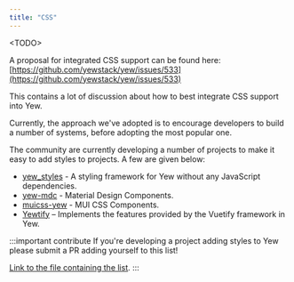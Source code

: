 ```yaml
---
title: "CSS"
---
```


&lt;TODO&gt;

A proposal for integrated CSS support can be found here: 
[https://github.com/yewstack/yew/issues/533](https://github.com/yewstack/yew/issues/533)

This contains a lot of discussion about how to best integrate CSS support into Yew.

Currently, the approach we've adopted is to encourage developers to build a number of systems, before
adopting the most popular one.

The community are currently developing a number of projects to make it easy to add styles to 
projects. A few are given below:

* [yew_styles](https://github.com/spielrs/yew_styles) - A styling framework for Yew without any JavaScript dependencies.
* [yew-mdc](https://github.com/Follpvosten/yew-mdc) - Material Design Components.
* [muicss-yew](https://github.com/AlephAlpha/muicss-yew) - MUI CSS Components.
* [Yewtify](https://github.com/yewstack/yewtify) – Implements the features provided by the Vuetify framework in Yew.

:::important contribute
If you're developing a project adding styles to Yew please submit a PR adding yourself to this list!

[Link to the file containing the list](https://github.com/yewstack/yew/blob/master/docs/more/css.md).
:::
